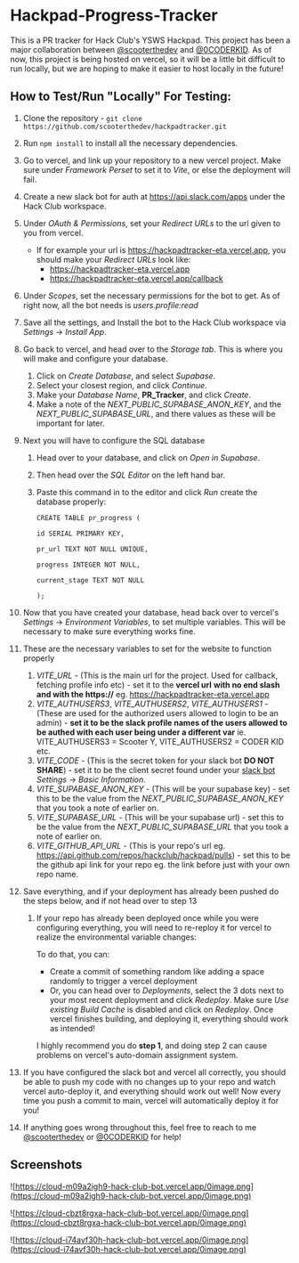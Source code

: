 # Hackpad-Progress-Tracker

This is a PR tracker for Hack Club's YSWS Hackpad. This project has been a major collaboration between [@scooterthedev](https://github.com/scooterthedev) and [@0CODERKID](https://github.com/0CODERKID). As of now, this project is being hosted on vercel, so it will be a little bit difficult to run locally, but we are hoping to make it easier to host locally in the future!

## How to Test/Run "Locally" For Testing:

1. Clone the repository - `git clone https://github.com/scooterthedev/hackpadtracker.git`

2. Run `npm install` to install all the necessary dependencies.

3. Go to vercel, and link up your repository to a new vercel project. Make sure under *Framework Perset* to set it to *Vite*, or else the deployment will fail.

4. Create a new slack bot for auth at https://api.slack.com/apps under the Hack Club workspace.

5. Under *OAuth & Permissions*, set your *Redirect URLs* to the url given to you from vercel.

   - If for example your url is https://hackpadtracker-eta.vercel.app, you should make your *Redirect URLs* look like:
     - https://hackpadtracker-eta.vercel.app
     - https://hackpadtracker-eta.vercel.app/callback

6. Under *Scopes*, set the necessary permissions for the bot to get. As of right now, all the bot needs is *users.profile:read*

7. Save all the settings, and Install the bot to the Hack Club workspace via *Settings* -> *Install App*.

8. Go back to vercel, and head over to the *Storage tab*. This is where you will make and configure your database.

   1. Click on *Create Database*, and select *Supabase*.
   2. Select your closest region, and click *Continue*.
   3. Make your *Database Name*, **PR_Tracker**, and click *Create*.
   4. Make a note of the *NEXT_PUBLIC_SUPABASE_ANON_KEY*, and the *NEXT_PUBLIC_SUPABASE_URL*, and there values as these will be important for later.

9. Next you will have to configure the SQL database

   1. Head over to your database, and click on *Open in Supabase*.

   2. Then head over the *SQL Editor* on the left hand bar.

   3. Paste this command in to the editor and click *Run* create the database properly:

      `CREATE TABLE pr_progress (`

        `id SERIAL PRIMARY KEY,`

        `pr_url TEXT NOT NULL UNIQUE,`

        `progress INTEGER NOT NULL,`

        `current_stage TEXT NOT NULL`

      `);`

10. Now that you have created your database, head back over to vercel's *Settings* -> *Environment Variables*, to set multiple variables. This will be necessary to make sure everything works fine.

11. These are the necessary variables to set for the website to function properly

    1. *VITE_URL* - (This is the main url for the project. Used for callback, fetching profile info etc) - set it to the **vercel url** **with no end slash and with the https://** eg. https://hackpadtracker-eta.vercel.app
    2. *VITE_AUTHUSERS3*, *VITE_AUTHUSERS2*, *VITE_AUTHUSERS1* - (These are used for the authorized users allowed to login to be an admin) - **set it to be the slack profile names of the users allowed to be authed with each user being under a different var** ie. VITE_AUTHUSERS3 = Scooter Y, VITE_AUTHUSERS2 = CODER KID etc.
    3. *VITE_CODE* - (This is the secret token for your slack bot **DO NOT SHARE**) - set it to be the client secret found under your [slack bot](https://api.slack.com/apps) *Settings* -> *Basic Information*.
    4. *VITE_SUPABASE_ANON_KEY* - (This will be your supabase key) - set this to be the value from the *NEXT_PUBLIC_SUPABASE_ANON_KEY* that you took a note of earlier on.
    5. *VITE_SUPABASE_URL* - (This will be your supabase url) - set this to be the value from the *NEXT_PUBLIC_SUPABASE_URL* that you took a note of earlier on.
    6. *VITE_GITHUB_API_URL* - (This is your repo's url eg. https://api.github.com/repos/hackclub/hackpad/pulls) - set this to be the github api link for your repo eg. the link before just with your own repo name.

12. Save everything, and if your deployment has already been pushed do the steps below, and if not head over to step 13

    1. If your repo has already been deployed once while you were configuring everything, you will need to re-reploy it for vercel to realize the environmental variable changes: 

       To do that, you can:

       - Create a commit of something random like adding a space randomly to trigger a vercel deployment
       - Or, you can head over to *Deployments*, select the 3 dots next to your most recent deployment and click *Redeploy*. Make sure *Use existing Build Cache* is disabled and click on *Redeploy*. Once vercel finishes building, and deploying it, everything should work as intended!

       I highly recommend you do **step 1**, and doing step 2 can cause problems on vercel's auto-domain assignment system.

13. If you have configured the slack bot and vercel all correctly, you should be able to push my code with no changes up to your repo and watch vercel auto-deploy it, and everything should work out well! Now every time you push a commit to main, vercel will automatically deploy it for you! 

14. If anything goes wrong throughout this, feel free to reach to me [@scooterthedev](https://github.com/scooterthedev) or [@0CODERKID](https://github.com/0CODERKID) for help!



## Screenshots

![https://cloud-m09a2igh9-hack-club-bot.vercel.app/0image.png](https://cloud-m09a2igh9-hack-club-bot.vercel.app/0image.png)

![https://cloud-cbzt8rgxa-hack-club-bot.vercel.app/0image.png](https://cloud-cbzt8rgxa-hack-club-bot.vercel.app/0image.png)

![https://cloud-i74avf30h-hack-club-bot.vercel.app/0image.png](https://cloud-i74avf30h-hack-club-bot.vercel.app/0image.png)

